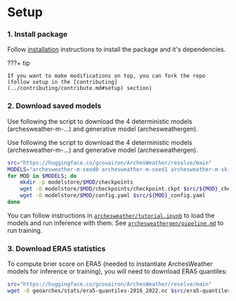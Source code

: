 # Setup

### 1. Install package

Follow [installation](../getting_started/installation.md) instructions to install the package and it's dependencies. 

???+ tip

    If you want to make modifications on top, you can fork the repo (follow setup in the [contributing](../contributing/contribute.md#setup) section)

### 2. Download saved models 

Use following the script to download the 4 deterministic models (archesweather-m-...) and generative model (archesweathergen).

Use following the script to download the 4 deterministic models (archesweather-m-...) and generative model (archesweathergen).

```sh
src="https://huggingface.co/gcouairon/ArchesWeather/resolve/main"
MODELS="archesweather-m-seed0 archesweather-m-seed1 archesweather-m-skip-seed0 archesweather-m-skip-seed1 archesweathergen"
for MOD in $MODELS; do
    mkdir -p modelstore/$MOD/checkpoints
    wget -O modelstore/$MOD/checkpoints/checkpoint.ckpt $src/${MOD}_checkpoint.ckpt
    wget -O modelstore/$MOD/config.yaml $src/${MOD}_config.yaml 
done
```
You can follow instructions in [`archesweather/tutorial.ipynb`](archesweather/tutorial.ipynb) to load the models and run inference with them. See [`archesweathergen/pipeline.md`](archesweather/pipeline.md) to run training.

### 3. Download ERA5 statistics

To compute brier score on ERA5 (needed to instantiate ArchesWeather models for inference or training), you will need to download ERA5 quantiles:
```sh
src="https://huggingface.co/gcouairon/ArchesWeather/resolve/main"
wget -O geoarches/stats/era5-quantiles-2016_2022.nc $src/era5-quantiles-2016_2022.nc
```